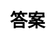 ---
title: 答案
layout: flying_book/result
description: 飞鸟传书的答案页面.
js: ["js/game/flying_book/parameter.js", "js/game/flying_book/data.js", "js/game/flying_book/result.js"]
css: ["css/game/flying_book/flying_book.css"]
---